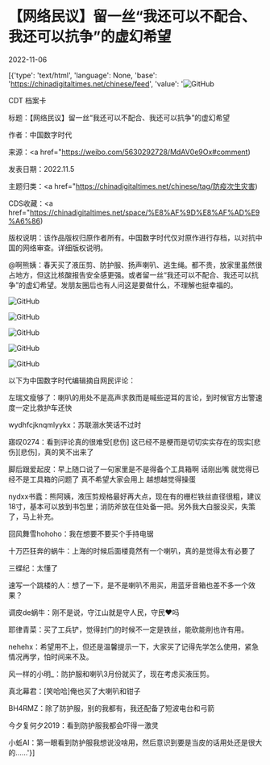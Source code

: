 # 【网络民议】留一丝“我还可以不配合、我还可以抗争”的虚幻希望

2022-11-06

[{'type': 'text/html', 'language': None, 'base': 'https://chinadigitaltimes.net/chinese/feed', 'value': '![GitHub](https://chinadigitaltimes.net/chinese/files/2022/11/Screen-Shot-2022-11-05-at-5.17.41-PM-768x397.png)

CDT 档案卡

标题：【网络民议】留一丝“我还可以不配合、我还可以抗争”的虚幻希望

作者：中国数字时代

来源：<a href="https://weibo.com/5630292728/MdAV0e9Ox#comment)

发表日期：2022.11.5

主题归类：<a href="https://chinadigitaltimes.net/chinese/tag/防疫次生灾害)

CDS收藏：<a href="https://chinadigitaltimes.net/space/%E8%AF%9D%E8%AF%AD%E9%A6%86)

版权说明：该作品版权归原作者所有。中国数字时代仅对原作进行存档，以对抗中国的网络审查。详细版权说明。





@啊熊姨：春天买了液压剪、防护服、扬声喇叭、逃生绳。都不贵，放家里虽然很占地方，但这比核酸报告安全感更强。或者留一丝“我还可以不配合、我还可以抗争”的虚幻希望。发朋友圈后也有人问这是要做什么，不理解也挺幸福的。

![GitHub](https://chinadigitaltimes.net/chinese/files/2022/11/Screen-Shot-2022-11-05-at-5.17.41-PM.png)

![GitHub](https://chinadigitaltimes.net/chinese/files/2022/11/006928l2ly1h7u2snh6urj30u01rp45m.jpg)

![GitHub](https://chinadigitaltimes.net/chinese/files/2022/11/006928l2ly1h7u2sn8v8dj30u01w7gu7.jpg)

![GitHub](https://chinadigitaltimes.net/chinese/files/2022/11/006928l2ly1h7u2smyfvij30u01lvafb.jpg)

![GitHub](https://chinadigitaltimes.net/chinese/files/2022/11/006928l2ly1h7u2smpxddj30u01uhjyt.jpg)

以下为中国数字时代编辑摘自网民评论：

左瑞文瘦够了：喇叭的用处不是高声求救而是喊些逆耳的言论，到时候官方出警速度一定比救护车还快

wydhfcjknqmlyykx：苏联溺水笑话不过时

寤叹0274：看到评论真的很难受[悲伤] 这已经不是梗而是切切实实存在的现实[悲伤][悲伤]，真的笑不出来了

脚后跟爱起皮：早上随口说了一句家里是不是得备个工具箱啊 话刚出嘴 就觉得已经不是工具箱的问题了 真不希望大家会用上 越想越觉得操蛋

nydxx书蠹：熊阿姨，液压剪规格最好再大点，现在有的栅栏铁丝直径很粗，建议18寸，基本可以放到书包里；消防斧放在住处备一把。另外我大白服没买，失策了，马上补充。

回风舞雪hohoho：我在想要不要买个手持电锯

十万匹狂奔的蜗牛：上海的时候后面楼竟然有一个喇叭，真的是觉得太有必要了

三蝶纪：太懂了

速写一个跳楼的人：想了一下，是不是喇叭不用买，用蓝牙音箱也差不多一个效果？

调皮de蜗牛：刚不是说，守江山就是守人民，守民❤️吗

耶律青菜：买了工兵铲，觉得封门的时候不一定是铁丝，能砍能削也许有用。

nehehx：希望用不上，但还是温馨提示一下，大家买了记得先学怎么使用，紧急情况再学，怕时间来不及。

风一样的小明_：防护服和喇叭3月份就买了，现在考虑买液压剪。

真北幕君：[笑哈哈]俺也买了大喇叭和钳子

BH4RMZ：除了防护服，别的我都有，我还配备了短波电台和弓箭

今夕复何夕2019：看到防护服我都会吓得一激灵

小蚯AI：第一眼看到防护服我想说没啥用，然后意识到要是当皮的话用处还是很大的……'}]
